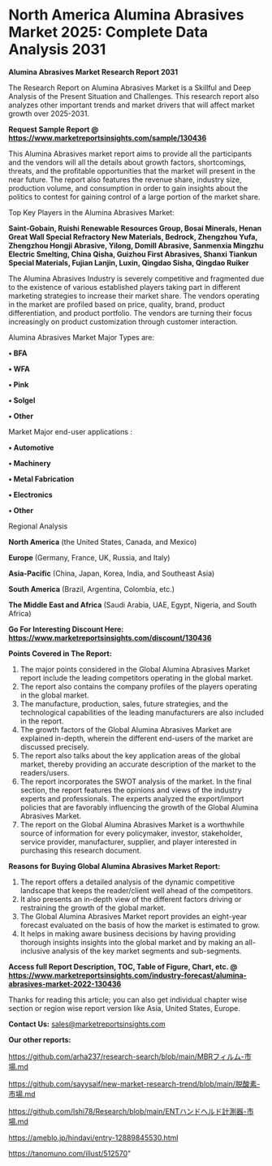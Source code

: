 # North America Alumina Abrasives Market 2025: Complete Data Analysis 2031

<strong>Alumina Abrasives Market Research Report 2031</strong>

The Research Report on Alumina Abrasives Market is a Skillful and Deep Analysis of the Present Situation and Challenges. This research report also analyzes other important trends and market drivers that will affect market growth over 2025-2031.

<strong>Request Sample Report @ <a href=https://www.marketreportsinsights.com/sample/130436>https://www.marketreportsinsights.com/sample/130436</a></strong>

This Alumina Abrasives market report aims to provide all the participants and the vendors will all the details about growth factors, shortcomings, threats, and the profitable opportunities that the market will present in the near future. The report also features the revenue share, industry size, production volume, and consumption in order to gain insights about the politics to contest for gaining control of a large portion of the market share.

Top Key Players in the Alumina Abrasives Market:

<strong>Saint-Gobain, Ruishi Renewable Resources Group, Bosai Minerals, Henan Great Wall Special Refractory New Materials, Bedrock, Zhengzhou Yufa, Zhengzhou Hongji Abrasive, Yilong, Domill Abrasive, Sanmenxia Mingzhu Electric Smelting, China Qisha, Guizhou First Abrasives, Shanxi Tiankun Special Materials, Fujian Lanjin, Luxin, Qingdao Sisha, Qingdao Ruiker</strong>

The Alumina Abrasives Industry is severely competitive and fragmented due to the existence of various established players taking part in different marketing strategies to increase their market share. The vendors operating in the market are profiled based on price, quality, brand, product differentiation, and product portfolio. The vendors are turning their focus increasingly on product customization through customer interaction.

Alumina Abrasives Market Major Types are:

<strong>• BFA

• WFA

• Pink

• Solgel

• Other</strong>

Market Major end-user applications :

<strong>• Automotive

• Machinery

• Metal Fabrication

• Electronics

• Other</strong>

Regional Analysis

</u><strong><b>North America</b></strong> (the United States, Canada, and Mexico)

<strong><b>Europe </b></strong>(Germany, France, UK, Russia, and Italy)

<strong><b>Asia-Pacific</b></strong> (China, Japan, Korea, India, and Southeast Asia)

<strong><b>South America</b></strong> (Brazil, Argentina, Colombia, etc.)

<strong><b>The Middle East and Africa</b></strong> (Saudi Arabia, UAE, Egypt, Nigeria, and South Africa)

<strong>Go For Interesting Discount Here: <a href=https://www.marketreportsinsights.com/discount/130436>https://www.marketreportsinsights.com/discount/130436</a></strong>

<strong>Points Covered in The Report:</strong>
<ol>
  <li>The major points considered in the Global Alumina Abrasives Market report include the leading competitors operating in the global market.</li>
  <li>The report also contains the company profiles of the players operating in the global market.</li>
  <li>The manufacture, production, sales, future strategies, and the technological capabilities of the leading manufacturers are also included in the report.</li>
  <li>The growth factors of the Global Alumina Abrasives Market are explained in-depth, wherein the different end-users of the market are discussed precisely.</li>
  <li>The report also talks about the key application areas of the global market, thereby providing an accurate description of the market to the readers/users.</li>
  <li>The report incorporates the SWOT analysis of the market. In the final section, the report features the opinions and views of the industry experts and professionals. The experts analyzed the export/import policies that are favorably influencing the growth of the Global Alumina Abrasives Market.</li>
  <li>The report on the Global Alumina Abrasives Market is a worthwhile source of information for every policymaker, investor, stakeholder, service provider, manufacturer, supplier, and player interested in purchasing this research document.</li>
</ol>
<strong>Reasons for Buying Global Alumina Abrasives Market Report:</strong>

<ol>
  <li>The report offers a detailed analysis of the dynamic competitive landscape that keeps the reader/client well ahead of the competitors.</li>
  <li>It also presents an in-depth view of the different factors driving or restraining the growth of the global market.</li>
  <li>The Global Alumina Abrasives Market report provides an eight-year forecast evaluated on the basis of how the market is estimated to grow.</li>
  <li>It helps in making aware business decisions by having providing thorough insights insights into the global market and by making an all-inclusive analysis of the key market segments and sub-segments.</li>
</ol>
<strong>Access full Report Description, TOC, Table of Figure, Chart, etc. @ <a href=https://www.marketreportsinsights.com/industry-forecast/alumina-abrasives-market-2022-130436>https://www.marketreportsinsights.com/industry-forecast/alumina-abrasives-market-2022-130436</a></strong>


Thanks for reading this article; you can also get individual chapter wise section or region wise report version like Asia, United States, Europe.

<strong>Contact Us:</strong>
sales@marketreportsinsights.com

<strong>Our other reports:</strong>

<a href=https://github.com/arha237/research-search/blob/main/MBRフィルム-市場.md>https://github.com/arha237/research-search/blob/main/MBRフィルム-市場.md</a>

<a href=https://github.com/sayysaif/new-market-research-trend/blob/main/脱酸素-市場.md>https://github.com/sayysaif/new-market-research-trend/blob/main/脱酸素-市場.md</a>

<a href=https://github.com/Ishi78/Research/blob/main/ENTハンドヘルド計測器-市場.md>https://github.com/Ishi78/Research/blob/main/ENTハンドヘルド計測器-市場.md</a>

<a href=https://ameblo.jp/hindavi/entry-12889845530.html>https://ameblo.jp/hindavi/entry-12889845530.html</a>

<a href=https://tanomuno.com/illust/512570>https://tanomuno.com/illust/512570</a>"
